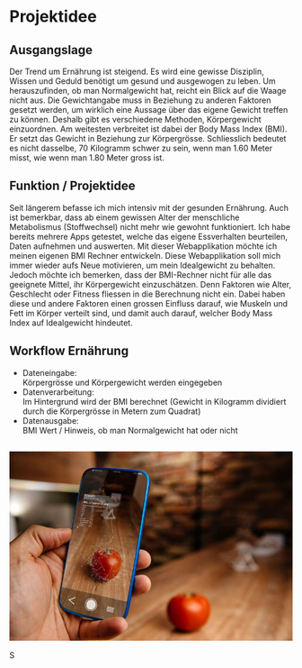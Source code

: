 # Projektidee

## Ausgangslage
Der Trend um Ernährung ist steigend.
Es wird eine gewisse Disziplin, Wissen und Geduld benötigt um gesund und ausgewogen zu leben.
Um herauszufinden, ob man Normalgewicht hat, reicht ein Blick auf die Waage nicht aus. Die Gewichtangabe muss in Beziehung zu anderen Faktoren gesetzt werden, um wirklich eine Aussage über das eigene Gewicht treffen zu können. Deshalb gibt es verschiedene Methoden, Körpergewicht einzuordnen. Am weitesten verbreitet ist dabei der Body Mass Index (BMI). Er setzt das Gewicht in Beziehung zur Körpergrösse. Schliesslich bedeutet es nicht dasselbe, 70 Kilogramm schwer zu sein, wenn man 1.60 Meter misst, wie wenn man 1.80 Meter gross ist.


## Funktion / Projektidee
Seit längerem befasse ich mich intensiv mit der gesunden Ernährung. Auch ist bemerkbar, dass ab einem gewissen Alter der menschliche Metabolismus (Stoffwechsel) nicht mehr wie gewohnt funktioniert. Ich habe bereits mehrere Apps getestet, welche das eigene Essverhalten beurteilen, Daten aufnehmen und auswerten.
Mit dieser Webapplikation möchte ich meinen eigenen BMI Rechner entwickeln. Diese Webapplikation soll mich immer wieder aufs Neue motivieren, um mein Idealgewicht zu behalten. Jedoch möchte ich bemerken, dass der BMI-Rechner nicht für alle das geeignete Mittel, ihr Körpergewicht einzuschätzen. Denn Faktoren wie Alter, Geschlecht oder Fitness fliessen in die Berechnung nicht ein. Dabei haben diese und andere Faktoren einen grossen Einfluss darauf, wie Muskeln und Fett im Körper verteilt sind, und damit auch darauf, welcher Body Mass Index auf Idealgewicht hindeutet.

## Workflow Ernährung
* Dateneingabe: <br> Körpergrösse und Körpergewicht werden eingegeben
* Datenverarbeitung: <br> Im Hintergrund wird der BMI berechnet (Gewicht in Kilogramm dividiert durch die Körpergrösse in Metern zum Quadrat)
* Datenausgabe: <br> BMI Wert / Hinweis, ob man Normalgewicht hat oder nicht

##  
![Bild 1](Kalorienzähler.jpg)
 <!--Quelle https://www.diabetes.co.uk/bmi/why-is-bmi-important.html-->
S